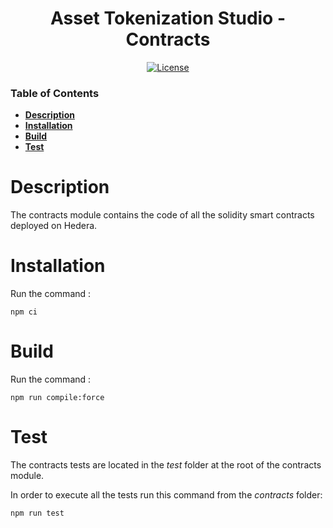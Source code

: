 <div align="center">

# Asset Tokenization Studio - Contracts

[![License](https://img.shields.io/badge/license-apache2-blue.svg)](../LICENSE)

</div>

### Table of Contents

- **[Description](#description)**<br>
- **[Installation](#installation)**<br>
- **[Build](#build)**<br>
- **[Test](#test)**<br>

# Description

The contracts module contains the code of all the solidity smart contracts deployed on Hedera.


# Installation

Run the command :

```
npm ci
```

# Build

Run the command :

```
npm run compile:force
```

# Test

The contracts tests are located in the *test* folder at the root of the contracts module.

In order to execute all the tests run this command from the *contracts* folder:

```
npm run test
```
